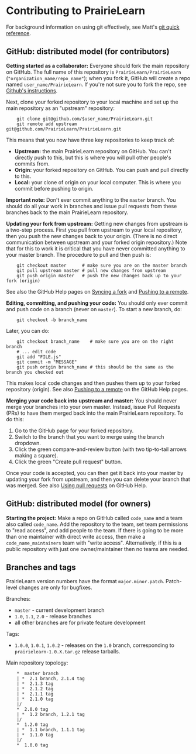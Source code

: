 
# Contributing to PrairieLearn

For background information on using git effectively, see Matt's [git quick reference](http://lagrange.mechse.illinois.edu/git_quick_ref/).

## GitHub: distributed model (for contributors)

**Getting started as a collaborator:** Everyone should fork the main repository on GitHub. The full name of this repository is `PrairieLearn/PrairieLearn` (`"organization_name/repo_name"`); when you fork it, GitHub will create a repo named `user_name/PrairieLearn`. If you're not sure you to fork the repo, see [Github's instructions](https://help.github.com/articles/fork-a-repo/).

Next, clone your forked repository to your local machine and set up the main repository as an "upstream" repository:

        git clone git@github.com/$user_name/PrairieLearn.git
        git remote add upstream git@github.com/PrairieLearn/PrairieLearn.git

This means that you now have three key repositories to keep track of:

* **Upstream:** the main PrairieLearn repository on GitHub. You can't directly push to this, but this is where you will pull other people's commits from.
* **Origin:** your forked repository on GitHub. You can push and pull directly to this.
* **Local:** your clone of origin on your local computer. This is where you commit before pushing to origin.

**Important note:** Don't ever commit anything to the `master` branch. You should do all your work in branches and issue pull requests from these branches back to the main PrairieLearn repository.

**Updating your fork from upstream:** Getting new changes from upstream is a two-step process. First you pull from upstream to your local repository, then you push the new changes back to your origin. (There is no direct communication between upstream and your forked origin repository.) Note that for this to work it is critical that you have never committed anything to your master branch. The procedure to pull and then push is:

        git checkout master      # make sure you are on the master branch
        git pull upstream master # pull new changes from upstream
        git push origin master   # push the new changes back up to your fork (origin)

See also the GitHub Help pages on [Syncing a fork](https://help.github.com/articles/syncing-a-fork/) and [Pushing to a remote](https://help.github.com/articles/pushing-to-a-remote/).

**Editing, committing, and pushing your code:** You should only ever commit and push code on a branch (never on `master`). To start a new branch, do:

        git checkout -b branch_name

Later, you can do:

        git checkout branch_name    # make sure you are on the right branch
        # ... edit code
        git add "FILE.js"
        git commit -m "MESSAGE"
        git push origin branch_name # this should be the same as the branch you checked out

This makes local code changes and then pushes them up to your forked repository (origin). See also [Pushing to a remote](https://help.github.com/articles/pushing-to-a-remote/) on the GitHub Help pages.

**Merging your code back into upstream and master:** You should never merge your branches into your own master. Instead, issue Pull Requests (PRs) to have them merged back into the main PrairieLearn repository. To do this:

1. Go to the GitHub page for your forked repository.
1. Switch to the branch that you want to merge using the branch dropdown.
1. Click the green compare-and-review button (with two tip-to-tail arrows making a square).
1. Click the green "Create pull request" button.

Once your code is accepted, you can then get it back into your master by updating your fork from upstream, and then you can delete your branch that was merged. See also [Using pull requests](https://help.github.com/articles/using-pull-requests/) on GitHub Help.


## GitHub: distributed model (for owners)

**Starting the project:** Make a repo on GitHub called `code_name` and a team also called `code_name`. Add the repository to the team, set team permissions to "read access", and add people to the team. If there is going to be more than one maintainer with direct write access, then make a `code_name_maintainers` team with "write access". Alternatively, if this is a public repository with just one owner/maintainer then no teams are needed.


## Branches and tags

PrairieLearn version numbers have the format `major.minor.patch`. Patch-level changes are only for bugfixes.

Branches:

* `master` - current development branch
* `1.0`, `1.1`, `2.0` - release branches
* all other branches are for private feature development

Tags:

* `1.0.0`, `1.0.1`, `1.0.2` - releases on the `1.0` branch, corresponding to `prairielearn-1.0.X.tar.gz` release tarballs.

Main repository topology:

        *  master branch
        | *  2.1 branch, 2.1.4 tag
        | *  2.1.3 tag
        | *  2.1.2 tag
        | *  2.1.1 tag
        | *  2.1.0 tag
        |/  
        *  2.0.0 tag
        | *  1.2 branch, 1.2.1 tag
        |/  
        *  1.2.0 tag
        | *  1.1 branch, 1.1.1 tag
        | *  1.1.0 tag
        |/  
        *  1.0.0 tag
